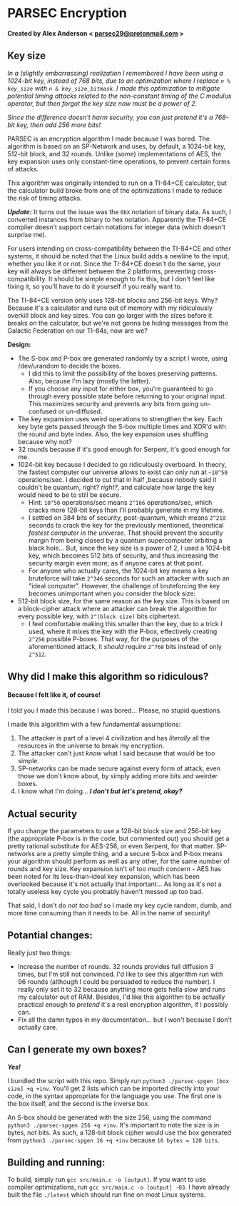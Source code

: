 # PARSEC Encryption
#### Created by Alex Anderson < parsec29@protonmail.com >

## Key size

*In a (slightly embarrassing) realization I remembered I have been using a 1024-bit key, instead of 768 bits, due to an optimization where I replace `n % key_size` with `n & key_size_bitmask`. I made this optimization to mitigate potential timing attacks related to the non-constant timing of the C modulus operator, but then forgot the key size now must be a power of 2.*

*Since the difference doesn't harm security, you can just pretend it's a 768-bit key, then add 256 more bits!*

PARSEC is an encryption algorithm I made because I was bored. The algorithm is based on an SP-Network and uses, by default, a 1024-bit key, 512-bit block, and 32 rounds. Unlike (some) implementations of AES, the key expansion uses only constant-time operations, to prevent certain forms of attacks.

This algorithm was originally intended to run on a TI-84+CE calculator, but the calculator build broke from one of the optimizations I made to reduce the risk of timing attacks.

***Update:*** It turns out the issue was the `0bX` notation of binary data. As such, I converted instances from binary to hex notation. Apparently the TI-84+CE compiler doesn't support certain notations for integer data (which doesn't surprise me).

For users intending on cross-compatibility between the TI-84+CE and other systems, it should be noted that the Linux build adds a newline to the input, whether you like it or not. Since the TI-84+CE doesn't do the same, your key will always be different between the 2 platforms, preventing cross-compatibility. It should be simple enough to fix this, but I don't feel like fixing it, so you'll have to do it yourself if you really want to.

The TI-84+CE version only uses 128-bit blocks and 256-bit keys. Why? Because it's a calculator and runs out of memory with my ridiculously overkill block and key sizes. You can go larger with the sizes before it breaks on the calculator, but we're not gonna be hiding messages from the Galactic Federation on our TI-84s, now are we?

**Design:**

- The S-box and P-box are generated randomly by a script I wrote, using /dev/urandom to decide the boxes.
    - I did this to limit the possibility of the boxes preserving patterns. Also, because I'm lazy (mostly the latter).
	- If you choose any input for either box, you're guaranteed to go through every possible state before returning to your original input. This maximizes security and prevents any bits from going un-confused or un-diffused.
- The key expansion uses weird operations to strengthen the key. Each key byte gets passed through the S-box multiple times and XOR'd with the round and byte index. Also, the key expansion uses shuffling because why not?
- 32 rounds because if it's good enough for Serpent, it's good enough for me.
- 1024-bit key because I decided to go ridiculously overboard. In theory, the fastest computer our universe allows to exist can only run at `~10^50` operations/sec. I decided to cut that in half ,because nobody said it couldn't be quantum, right? *right?*, and calculate how large the key would need to be to still be secure.
    - Hint: `10^50` operations/sec means `2^166` operations/sec, which cracks more 128-bit keys than I'll probably generate in my lifetime.
    - I settled on 384 bits of security, post-quantum, which means `2^218` seconds to crack the key for the previously mentioned, theoretical *fastest computer in the universe*. That should prevent the security margin from being closed by a quantum supercomputer orbiting a black hole... But, since the key size is a power of 2, I used a 1024-bit key, which becomes 512 bits of security, and thus increasing the security margin even more; as if anyone cares at that point.
	- For anyone who actually cares, the 1024-bit key means a key bruteforce will take `2^346` seconds for such an attacker with such an "ideal computer". However, the challenge of bruteforcing the key becomes unimportant when you consider the block size:
- 512-bit block size, for the same reason as the key size. This is based on a block-cipher attack where an attacker can break the algorithm for every possible key, with `2^(block size)` bits ciphertext.
    - I feel comfortable making this smaller than the key, due to a trick I used, where it mixes the key with the P-box, effectively creating `2^256` possible P-boxes. That way, for the purposes of the aforementioned attack, it *should* require `2^768` bits instead of only `2^512`.

## Why did I make this algorithm so ridiculous?
#### Because I felt like it, of course!
I told you I made this because I was bored... Please, no stupid questions.

I made this algorithm with a few fundamental assumptions:

1. The attacker is part of a level 4 civilization and has *literally* all the resources in the universe to break my encryption.
2. The attacker can't just *know* what I said because that would be too simple.
3. SP-networks can be made secure against every form of attack, even those we don't know about, by simply adding more bits and weirder boxes.
4. I know what I'm doing... ***I don't but let's pretend, okay?***

## Actual security
If you change the parameters to use a 128-bit block size and 256-bit key (the appropriate P-box is in the code, but commented out) you should get a pretty rational substitute for AES-256, or even Serpent, for that matter. SP-networks are a pretty simple thing, and a secure S-box and P-box means your algorithm should perform as well as any other, for the same number of rounds and key size. Key expansion isn't of too much concern - AES has been noted for its less-than-ideal key expansion, which has been overlooked because it's not actually that important... As long as it's not a totally useless key cycle you probably haven't messed up too bad.

That said, I don't do *not too bad* so I made my key cycle random, dumb, and more time consuming than it needs to be. All in the name of security!

## Potantial changes:

Really just two things:

- Increase the number of rounds. 32 rounds provides full diffusion 3 times, but I'm still not convinced. I'd like to see this algorithm run with 96 rounds (although I could be persuaded to reduce the number). I really only set it to 32 because anything more gets hella slow and runs my calculator out of RAM. Besides, I'd like this algorithm to be actually practical enough to *pretend* it's a real encryption algorithm, if I possibly can.
- Fix all the damn typos in my documentation... but I won't because I don't actually care.

## Can I generate my own boxes?
***Yes!***

I bundled the script with this repo. Simply run `python3 ./parsec-spgen [box size] +q +inv`. You'll get 2 lists which can be imported directly into your code, in the syntax appropriate for the language you use. The first one is the box itself, and the second is the inverse box.

An S-box should be generated with the size 256, using the command `python3 ./parsec-spgen 256 +q +inv`. It's important to note the size is in bytes, not bits. As such, a 128-bit block cipher would use the box generated from `python3 ./parsec-spgen 16 +q +inv` because `16 bytes = 128 bits`.


## Building and running:
To build, simply run `gcc src/main.c -o [output]`. If you want to use compiler optimizations, run `gcc src/main.c -o [output] -O3`.
I have already built the file `./lxtest` which should run fine on most Linux systems.
